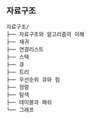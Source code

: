 ## 자료구조
<pre>
자료구조/
├── 자료구조와 알고리즘의 이해
├── 재귀
├── 연결리스트
├── 스택
├── 큐
├── 트리
├── 우선순위 큐와 힙
├── 정렬
├── 탐색
├── 테이블과 해쉬
└── 그래프
</pre>